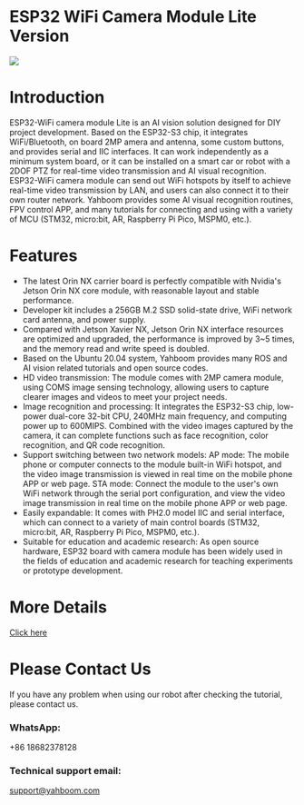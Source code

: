 # ESP32 WiFi Camera Module Lite Version
![]([https://github.com/YahboomTechnology/ESP32-WiFi-CAM-Lite/blob/main/ESP32-WiFi-CAM-Lite.jpg])
# Introduction
ESP32-WiFi camera module Lite is an AI vision solution designed for DIY project development. Based on the ESP32-S3 chip, it integrates WiFi/Bluetooth, on board 2MP amera and antenna, some custom buttons, and provides serial and IIC interfaces. It can work independently as a minimum system board, or it can be installed on a smart car or robot with a 2DOF PTZ for real-time video transmission and AI visual recognition. ESP32-WiFi camera module can send out WiFi hotspots by itself to achieve real-time video transmission by LAN, and users can also connect it to their own router network. Yahboom provides some AI visual recognition routines, FPV control APP, and many tutorials for connecting and using with a variety of MCU (STM32, micro:bit, AR, Raspberry Pi Pico, MSPM0, etc.).
# Features
* The latest Orin NX carrier board is perfectly compatible with Nvidia's Jetson Orin NX core module, with reasonable layout and stable performance.
* Developer kit includes a 256GB M.2 SSD solid-state drive, WiFi network card antenna, and power supply.
* Compared with Jetson Xavier NX, Jetson Orin NX interface resources are optimized and upgraded, the performance is improved by 3~5 times, and the memory read and write speed is doubled.
* Based on the Ubuntu 20.04 system, Yahboom provides many ROS and AI vision related tutorials and open source codes.
* HD video transmission: The module comes with 2MP camera module, using COMS image sensing technology, allowing users to capture clearer images and videos to meet your project needs.
* Image recognition and processing: It integrates the ESP32-S3 chip, low-power dual-core 32-bit CPU, 240MHz main frequency, and computing power up to 600MIPS. Combined with the video images captured by the camera, it can complete functions such as face recognition, color recognition, and QR code recognition.
* Support switching between two network models:
AP mode: The mobile phone or computer connects to the module built-in WiFi hotspot, and the video image transmission is viewed in real time on the mobile phone APP or web page.
STA mode: Connect the module to the user's own WiFi network through the serial port configuration, and view the video image transmission in real time on the mobile phone APP or web page.
* Easily expandable: It comes with PH2.0 model IIC and serial interface, which can connect to a variety of main control boards (STM32, micro:bit, AR, Raspberry Pi Pico, MSPM0, etc.).
* Suitable for education and academic research: As open source hardware, ESP32 board with camera module has been widely used in the fields of education and academic research for teaching experiments or prototype development.

# More Details
[Click here](https://category.yahboom.net/products/esp32-wifi-camera-lite-version)

# Please Contact Us
If you have any problem when using our robot after checking the tutorial, please contact us.

### WhatsApp:
+86 18682378128

### Technical support email: 
support@yahboom.com



